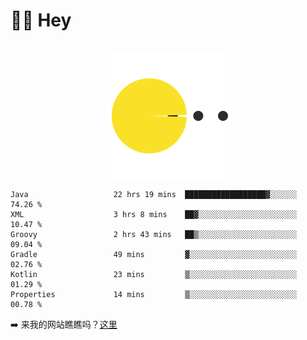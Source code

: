 
# 👋🏻 Hey
<div align="center">
	<br>
	<img src="https://raw.githubusercontent.com/Aniket965/Aniket965/master/pacman.svg?sanitize=true" width="200" height="200">
	<br>
</div>

<!--START_SECTION:waka-->

```text
Java                   22 hrs 19 mins  ██████████████████▓░░░░░░   74.26 %
XML                    3 hrs 8 mins    ██▓░░░░░░░░░░░░░░░░░░░░░░   10.47 %
Groovy                 2 hrs 43 mins   ██▒░░░░░░░░░░░░░░░░░░░░░░   09.04 %
Gradle                 49 mins         ▓░░░░░░░░░░░░░░░░░░░░░░░░   02.76 %
Kotlin                 23 mins         ▒░░░░░░░░░░░░░░░░░░░░░░░░   01.29 %
Properties             14 mins         ▒░░░░░░░░░░░░░░░░░░░░░░░░   00.78 %
```

<!--END_SECTION:waka-->

 ➡️  来我的网站瞧瞧吗？[这里](https://www.shaolongfei.com)
